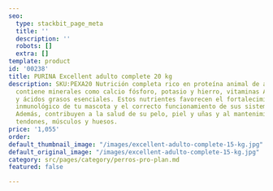 ```yaml
---
seo:
  type: stackbit_page_meta
  title: ''
  description: ''
  robots: []
  extra: []
template: product
id: '00238'
title: PURINA Excellent adulto complete 20 kg
description: SKU:PEXA20 Nutrición completa rico en proteína animal de alto valor biológico,
  contiene minerales como calcio fósforo, potasio y hierro, vitaminas A, D y E, fibras
  y ácidos grasos esenciales. Estos nutrientes favorecen el fortalecimiento del sistema
  inmunológico de tu mascota y el correcto funcionamiento de sus sistemas vitales.
  Además, contribuyen a la salud de su pelo, piel y uñas y al mantenimiento de sus
  tendones, músculos y huesos.
price: '1,055'
order: 
default_thumbnail_image: "/images/excellent-adulto-complete-15-kg.jpg"
default_original_image: "/images/excellent-adulto-complete-15-kg.jpg"
category: src/pages/category/perros-pro-plan.md
featured: false

---
```


